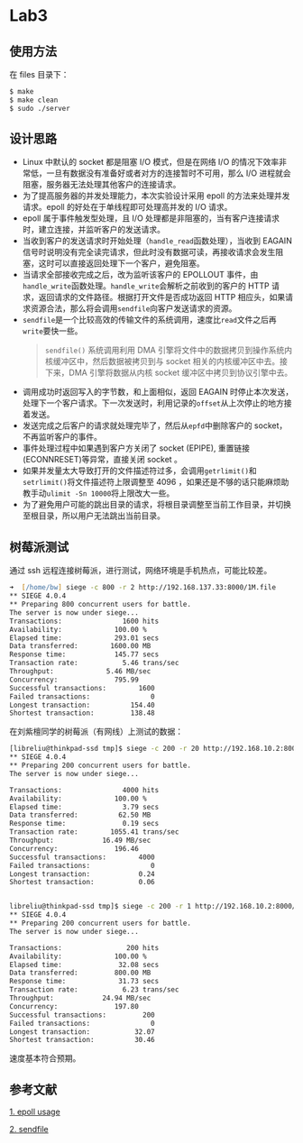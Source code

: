 # Lab3

## 使用方法

在 files 目录下：

```bash
$ make
$ make clean
$ sudo ./server
```

## 设计思路

- Linux 中默认的 socket 都是阻塞 I/O 模式，但是在网络 I/O 的情况下效率非常低，一旦有数据没有准备好或者对方的连接暂时不可用，那么 I/O 进程就会阻塞，服务器无法处理其他客户的连接请求。
- 为了提高服务器的并发处理能力，本次实验设计采用 epoll 的方法来处理并发请求。epoll 的好处在于单线程即可处理高并发的 I/O 请求。
- epoll 属于事件触发型处理，且 I/O 处理都是非阻塞的，当有客户连接请求时，建立连接，并监听客户的发送请求。
- 当收到客户的发送请求时开始处理（`handle_read`函数处理），当收到 EAGAIN 信号时说明没有完全读完请求，但此时没有数据可读，再接收请求会发生阻塞，这时可以直接返回处理下一个客户，避免阻塞。
- 当请求全部接收完成之后，改为监听该客户的 EPOLLOUT 事件，由`handle_write`函数处理。`handle_write`会解析之前收到的客户的 HTTP 请求，返回请求的文件路径。根据打开文件是否成功返回 HTTP 相应头，如果请求资源合法，那么将会调用`sendfile`向客户发送请求的资源。
- `sendfile`是一个比较高效的传输文件的系统调用，速度比`read`文件之后再`write`要快一些。
  > `sendfile()` 系统调用利用 DMA 引擎将文件中的数据拷贝到操作系统内核缓冲区中，然后数据被拷贝到与 socket 相关的内核缓冲区中去。接下来，DMA 引擎将数据从内核 socket 缓冲区中拷贝到协议引擎中去。
- 调用成功时返回写入的字节数，和上面相似，返回 EAGAIN 时停止本次发送，处理下一个客户请求。下一次发送时，利用记录的`offset`从上次停止的地方接着发送。
- 发送完成之后客户的请求就处理完毕了，然后从`epfd`中删除客户的 socket，不再监听客户的事件。
- 事件处理过程中如果遇到客户方关闭了 socket (EPIPE), 重置链接(ECONNRESET)等异常，直接关闭 socket 。
- 如果并发量太大导致打开的文件描述符过多，会调用`getrlimit()`和`setrlimit()`将文件描述符上限调整至 4096 ，如果还是不够的话只能麻烦助教手动`ulimit -Sn 10000`将上限改大一些。
- 为了避免用户可能的跳出目录的请求，将根目录调整至当前工作目录，并切换至根目录，所以用户无法跳出当前目录。


## 树莓派测试

通过 ssh 远程连接树莓派，进行测试，网络环境是手机热点，可能比较差。

``` zsh
➜  [/home/bw] siege -c 800 -r 2 http://192.168.137.33:8000/1M.file
** SIEGE 4.0.4
** Preparing 800 concurrent users for battle.
The server is now under siege...
Transactions:		        1600 hits
Availability:		      100.00 %
Elapsed time:		      293.01 secs
Data transferred:	     1600.00 MB
Response time:		      145.77 secs
Transaction rate:	        5.46 trans/sec
Throughput:		        5.46 MB/sec
Concurrency:		      795.99
Successful transactions:        1600
Failed transactions:	           0
Longest transaction:	      154.40
Shortest transaction:	      138.48
```

在刘紫檀同学的树莓派（有网线）上测试的数据：

```bash
[libreliu@thinkpad-ssd tmp]$ siege -c 200 -r 20 http://192.168.10.2:8000/test16k.txt >/dev/null
** SIEGE 4.0.4
** Preparing 200 concurrent users for battle.
The server is now under siege...

Transactions:		        4000 hits
Availability:		      100.00 %
Elapsed time:		        3.79 secs
Data transferred:	       62.50 MB
Response time:		        0.19 secs
Transaction rate:	     1055.41 trans/sec
Throughput:		       16.49 MB/sec
Concurrency:		      196.46
Successful transactions:        4000
Failed transactions:	           0
Longest transaction:	        0.24
Shortest transaction:	        0.06


libreliu@thinkpad-ssd tmp]$ siege -c 200 -r 1 http://192.168.10.2:8000/test4096k.txt >/dev/null
** SIEGE 4.0.4
** Preparing 200 concurrent users for battle.
The server is now under siege...

Transactions:		         200 hits
Availability:		      100.00 %
Elapsed time:		       32.08 secs
Data transferred:	      800.00 MB
Response time:		       31.73 secs
Transaction rate:	        6.23 trans/sec
Throughput:		       24.94 MB/sec
Concurrency:		      197.80
Successful transactions:         200
Failed transactions:	           0
Longest transaction:	       32.07
Shortest transaction:	       30.46
```

速度基本符合预期。

## 参考文献

[1. epoll usage](https://blog.csdn.net/yusiguyuan/article/details/15027821)

[2. sendfile](https://www.ibm.com/developerworks/cn/linux/l-cn-zerocopy2/index.html)
